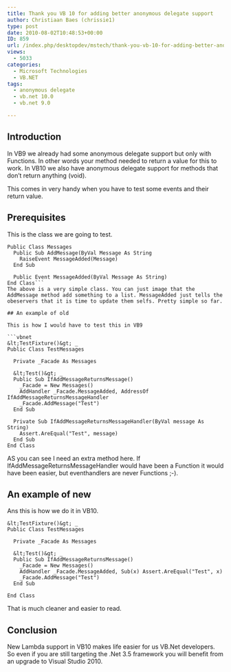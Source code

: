 ```yaml
---
title: Thank you VB 10 for adding better anonymous delegate support
author: Christiaan Baes (chrissie1)
type: post
date: 2010-08-02T10:48:53+00:00
ID: 859
url: /index.php/desktopdev/mstech/thank-you-vb-10-for-adding-better-anonym/
views:
  - 5033
categories:
  - Microsoft Technologies
  - VB.NET
tags:
  - anonymous delegate
  - vb.net 10.0
  - vb.net 9.0

---
```

## Introduction

In VB9 we already had some anonymous delegate support but only with Functions. In other words your method needed to return a value for this to work. In VB10 we also have anonymous delegate support for methods that don&#8217;t return anything (void).
  
This comes in very handy when you have to test some events and their return value.

## Prerequisites

This is the class we are going to test.

```vbnet
Public Class Messages
  Public Sub AddMessage(ByVal Message As String
    RaiseEvent MessageAdded(Message)
  End Sub

  Public Event MessageAdded(ByVal Message As String)
End Class```
The above is a very simple class. You can just image that the AddMessage method add something to a list. MessageAdded just tells the obeservers that it is time to update them selfs. Pretty simple so far.

## An example of old

This is how I would have to test this in VB9

```vbnet
&lt;TestFixture()&gt; _
Public Class TestMessages

  Private _Facade As Messages

  &lt;Test()&gt; _
  Public Sub IfAddMessageReturnsMessage()
    _Facade = New Messages()
    AddHandler _Facade.MessageAdded, AddressOf IfAddMessageReturnsMessageHandler
    _Facade.AddMessage("Test")
  End Sub

  Private Sub IfAddMessageReturnsMessageHandler(ByVal message As String)
    Assert.AreEqual("Test", message)
  End Sub
End Class
```
AS you can see I need an extra method here. If IfAddMessageReturnsMessageHandler would have been a Function it would have been easier, but eventhandlers are never Functions ;-).

## An example of new

Ans this is how we do it in VB10.

```vbnet
&lt;TestFixture()&gt; _
Public Class TestMessages

  Private _Facade As Messages

  &lt;Test()&gt; _
  Public Sub IfAddMessageReturnsMessage()
    _Facade = New Messages()
    AddHandler _Facade.MessageAdded, Sub(x) Assert.AreEqual("Test", x)
    _Facade.AddMessage("Test")
  End Sub

End Class
```
That is much cleaner and easier to read. 

## Conclusion

New Lambda support in VB10 makes life easier for us VB.Net developers. So even if you are still targeting the .Net 3.5 framework you will benefit from an upgrade to Visual Studio 2010.